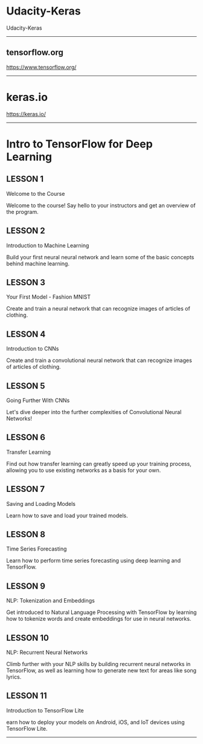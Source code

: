 # Udacity-Keras
Udacity-Keras

-------

## tensorflow.org
https://www.tensorflow.org/

-------

# keras.io
https://keras.io/


-------

# Intro to TensorFlow for Deep Learning


## LESSON 1
Welcome to the Course

Welcome to the course! Say hello to your instructors and get an overview of the program.


## LESSON 2
Introduction to Machine Learning

Build your first neural neural network and learn some of the basic concepts behind machine learning.


## LESSON 3
Your First Model - Fashion MNIST

Create and train a neural network that can recognize images of articles of clothing.


## LESSON 4
Introduction to CNNs

Create and train a convolutional neural network that can recognize images of articles of clothing.


## LESSON 5
Going Further With CNNs

Let's dive deeper into the further complexities of Convolutional Neural Networks!


## LESSON 6
Transfer Learning

Find out how transfer learning can greatly speed up your training process, allowing you to use existing networks as a basis for your own.


## LESSON 7
Saving and Loading Models

Learn how to save and load your trained models.


## LESSON 8
Time Series Forecasting

Learn how to perform time series forecasting using deep learning and TensorFlow.


## LESSON 9
NLP: Tokenization and Embeddings

Get introduced to Natural Language Processing with TensorFlow by learning how to tokenize words and create embeddings for use in neural networks.


## LESSON 10
NLP: Recurrent Neural Networks

Climb further with your NLP skills by building recurrent neural networks in TensorFlow, as well as learning how to generate new text for areas like song lyrics.


## LESSON 11
Introduction to TensorFlow Lite

earn how to deploy your models on Android, iOS, and IoT devices using TensorFlow Lite.

-------






